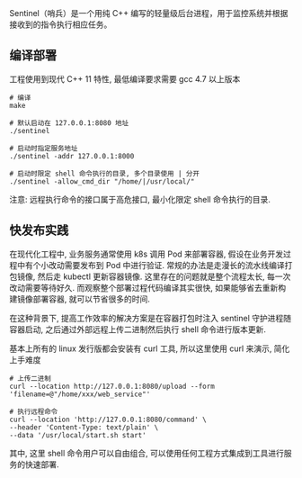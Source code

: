 Sentinel（哨兵）是一个用纯 C++ 编写的轻量级后台进程，用于监控系统并根据接收到的指令执行相应任务。

## 编译部署

工程使用到现代 C++ 11 特性, 最低编译要求需要 gcc 4.7 以上版本

```shell
# 编译
make

# 默认启动在 127.0.0.1:8080 地址
./sentinel

# 启动时指定服务地址
./sentinel -addr 127.0.0.1:8000

# 启动时限定 shell 命令执行的目录, 多个目录使用 | 分开
./sentinel -allow_cmd_dir "/home/|/usr/local/"
```

注意: 远程执行命令的接口属于高危接口, 最小化限定 shell 命令执行的目录.

## 快发布实践

在现代化工程中, 业务服务通常使用 k8s 调用 Pod 来部署容器, 假设在业务开发过程中有个小改动需要发布到 Pod 中进行验证. 常规的办法是走漫长的流水线编译打包镜像, 然后走 kubectl 更新容器镜像. 这里存在的问题就是整个流程太长, 每一次改动需要等待好久. 而观察整个部署过程代码编译其实很快, 如果能够省去重新构建镜像部署容器, 就可以节省很多的时间.  

在这种背景下, 提高工作效率的解决方案是在容器打包时注入 sentinel 守护进程随容器启动, 之后通过外部远程上传二进制然后执行 shell 命令进行版本更新.

基本上所有的 linux 发行版都会安装有 curl 工具, 所以这里使用 curl 来演示, 简化上手难度

```shell
# 上传二进制
curl --location http://127.0.0.1:8080/upload --form 'filename=@"/home/xxx/web_service"'

# 执行远程命令
curl --location 'http://127.0.0.1:8080/command' \
--header 'Content-Type: text/plain' \
--data '/usr/local/start.sh start'
```

其中, 这里 shell 命令用户可以自由组合, 可以使用任何工程方式集成到工具进行服务的快速部署.

